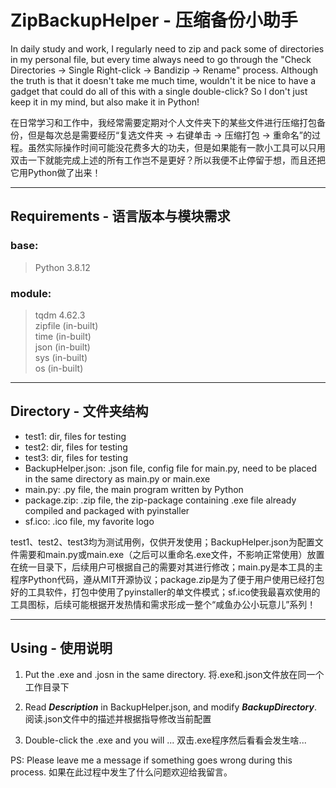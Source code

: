 # ZipBackupHelper - 压缩备份小助手

In daily study and work,  I regularly need to zip and pack some of directories in my personal file,  but every time always need to go through the "Check Directories -> Single Right-click -> Bandizip -> Rename" process. Although the truth is that it doesn't take me much time, wouldn't it be nice to have a  gadget that could do all of this with a single double-click? So I don't just keep it in my mind, but also make it in Python!

在日常学习和工作中，我经常需要定期对个人文件夹下的某些文件进行压缩打包备份，但是每次总是需要经历“复选文件夹 -> 右键单击 -> 压缩打包 -> 重命名”的过程。虽然实际操作时间可能没花费多大的功夫，但是如果能有一款小工具可以只用双击一下就能完成上述的所有工作岂不是更好？所以我便不止停留于想，而且还把它用Python做了出来！

---

## Requirements - 语言版本与模块需求

### base:

>  Python 3.8.12

### module:

> tqdm 4.62.3    
> zipfile (in-built)    
> time (in-built)    
> json (in-built)    
> sys (in-built)    
> os (in-built)    

---

## Directory - 文件夹结构

- test1: dir, files for testing
- test2: dir, files for testing
- test3: dir, files for testing
- BackupHelper.json: .json file, config file for main.py, need to be placed in the same directory as main.py or main.exe
- main.py: .py file, the main program written by Python
- package.zip: .zip file, the zip-package containing .exe file already compiled and packaged with pyinstaller
- sf.ico: .ico file, my favorite logo

test1、test2、test3均为测试用例，仅供开发使用；BackupHelper.json为配置文件需要和main.py或main.exe（之后可以重命名.exe文件，不影响正常使用）放置在统一目录下，后续用户可根据自己的需要对其进行修改；main.py是本工具的主程序Python代码，遵从MIT开源协议；package.zip是为了便于用户使用已经打包好的工具软件，打包中使用了pyinstaller的单文件模式；sf.ico使我最喜欢使用的工具图标，后续可能根据开发热情和需求形成一整个“咸鱼办公小玩意儿”系列！

---

## Using - 使用说明

1. Put the .exe and .josn in the same directory. 
   将.exe和.json文件放在同一个工作目录下

2. Read ***Description*** in BackupHelper.json, and modify  ***BackupDirectory***. 
   阅读.json文件中的描述并根据指导修改当前配置

3. Double-click the .exe and you will ... 
   双击.exe程序然后看看会发生啥...

PS: Please leave me a message if something goes wrong during this process.
       如果在此过程中发生了什么问题欢迎给我留言。
